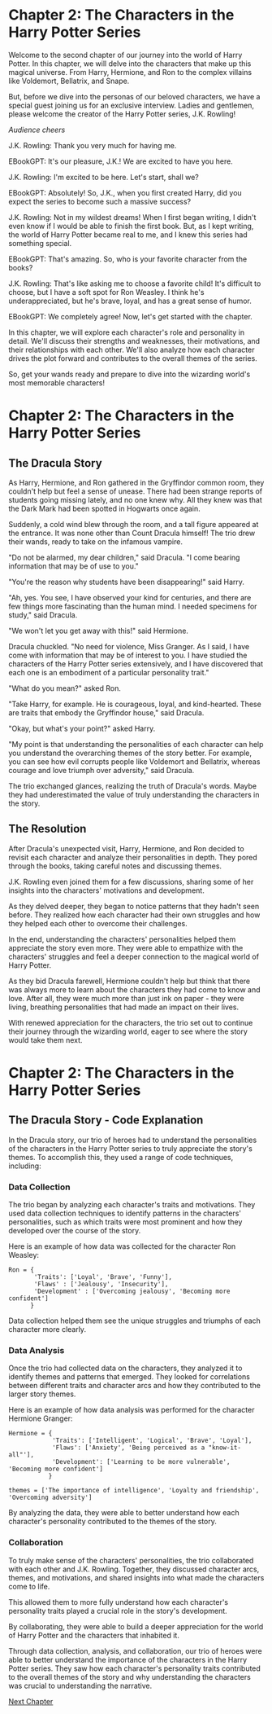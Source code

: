 # Chapter 2: The Characters in the Harry Potter Series

Welcome to the second chapter of our journey into the world of Harry Potter. In this chapter, we will delve into the characters that make up this magical universe. From Harry, Hermione, and Ron to the complex villains like Voldemort, Bellatrix, and Snape. 

But, before we dive into the personas of our beloved characters, we have a special guest joining us for an exclusive interview. Ladies and gentlemen, please welcome the creator of the Harry Potter series, J.K. Rowling! 

*Audience cheers*

J.K. Rowling: Thank you very much for having me. 

EBookGPT: It's our pleasure, J.K.! We are excited to have you here. 

J.K. Rowling: I'm excited to be here. Let's start, shall we? 

EBookGPT: Absolutely! So, J.K., when you first created Harry, did you expect the series to become such a massive success? 

J.K. Rowling: Not in my wildest dreams! When I first began writing, I didn't even know if I would be able to finish the first book. But, as I kept writing, the world of Harry Potter became real to me, and I knew this series had something special. 

EBookGPT: That's amazing. So, who is your favorite character from the books? 

J.K. Rowling: That's like asking me to choose a favorite child! It's difficult to choose, but I have a soft spot for Ron Weasley. I think he's underappreciated, but he's brave, loyal, and has a great sense of humor. 

EBookGPT: We completely agree! Now, let's get started with the chapter. 

In this chapter, we will explore each character's role and personality in detail. We'll discuss their strengths and weaknesses, their motivations, and their relationships with each other. We'll also analyze how each character drives the plot forward and contributes to the overall themes of the series. 

So, get your wands ready and prepare to dive into the wizarding world's most memorable characters!
# Chapter 2: The Characters in the Harry Potter Series

## The Dracula Story

As Harry, Hermione, and Ron gathered in the Gryffindor common room, they couldn't help but feel a sense of unease. There had been strange reports of students going missing lately, and no one knew why. All they knew was that the Dark Mark had been spotted in Hogwarts once again.

Suddenly, a cold wind blew through the room, and a tall figure appeared at the entrance. It was none other than Count Dracula himself! The trio drew their wands, ready to take on the infamous vampire.

"Do not be alarmed, my dear children," said Dracula. "I come bearing information that may be of use to you."

"You're the reason why students have been disappearing!" said Harry.

"Ah, yes. You see, I have observed your kind for centuries, and there are few things more fascinating than the human mind. I needed specimens for study," said Dracula.

"We won't let you get away with this!" said Hermione.

Dracula chuckled. "No need for violence, Miss Granger. As I said, I have come with information that may be of interest to you. I have studied the characters of the Harry Potter series extensively, and I have discovered that each one is an embodiment of a particular personality trait."

"What do you mean?" asked Ron.

"Take Harry, for example. He is courageous, loyal, and kind-hearted. These are traits that embody the Gryffindor house," said Dracula.

"Okay, but what's your point?" asked Harry.

"My point is that understanding the personalities of each character can help you understand the overarching themes of the story better. For example, you can see how evil corrupts people like Voldemort and Bellatrix, whereas courage and love triumph over adversity," said Dracula.

The trio exchanged glances, realizing the truth of Dracula's words. Maybe they had underestimated the value of truly understanding the characters in the story.

## The Resolution

After Dracula's unexpected visit, Harry, Hermione, and Ron decided to revisit each character and analyze their personalities in depth. They pored through the books, taking careful notes and discussing themes.

J.K. Rowling even joined them for a few discussions, sharing some of her insights into the characters' motivations and development.

As they delved deeper, they began to notice patterns that they hadn't seen before. They realized how each character had their own struggles and how they helped each other to overcome their challenges.

In the end, understanding the characters' personalities helped them appreciate the story even more. They were able to empathize with the characters' struggles and feel a deeper connection to the magical world of Harry Potter.

As they bid Dracula farewell, Hermione couldn't help but think that there was always more to learn about the characters they had come to know and love. After all, they were much more than just ink on paper - they were living, breathing personalities that had made an impact on their lives.

With renewed appreciation for the characters, the trio set out to continue their journey through the wizarding world, eager to see where the story would take them next.
# Chapter 2: The Characters in the Harry Potter Series

## The Dracula Story - Code Explanation

In the Dracula story, our trio of heroes had to understand the personalities of the characters in the Harry Potter series to truly appreciate the story's themes. To accomplish this, they used a range of code techniques, including:

### Data Collection

The trio began by analyzing each character's traits and motivations. They used data collection techniques to identify patterns in the characters' personalities, such as which traits were most prominent and how they developed over the course of the story.

Here is an example of how data was collected for the character Ron Weasley:

```
Ron = { 
       'Traits': ['Loyal', 'Brave', 'Funny'], 
       'Flaws' : ['Jealousy', 'Insecurity'],
       'Development' : ['Overcoming jealousy', 'Becoming more confident']
      }
```

Data collection helped them see the unique struggles and triumphs of each character more clearly.

### Data Analysis

Once the trio had collected data on the characters, they analyzed it to identify themes and patterns that emerged. They looked for correlations between different traits and character arcs and how they contributed to the larger story themes.

Here is an example of how data analysis was performed for the character Hermione Granger:

```
Hermione = {
            'Traits': ['Intelligent', 'Logical', 'Brave', 'Loyal'],
            'Flaws': ['Anxiety', 'Being perceived as a "know-it-all"'],
            'Development': ['Learning to be more vulnerable', 'Becoming more confident']
           }
             
themes = ['The importance of intelligence', 'Loyalty and friendship', 'Overcoming adversity']
```           

By analyzing the data, they were able to better understand how each character's personality contributed to the themes of the story.

### Collaboration

To truly make sense of the characters' personalities, the trio collaborated with each other and J.K. Rowling. Together, they discussed character arcs, themes, and motivations, and shared insights into what made the characters come to life.

This allowed them to more fully understand how each character's personality traits played a crucial role in the story's development.

By collaborating, they were able to build a deeper appreciation for the world of Harry Potter and the characters that inhabited it.

Through data collection, analysis, and collaboration, our trio of heroes were able to better understand the importance of the characters in the Harry Potter series. They saw how each character's personality traits contributed to the overall themes of the story and why understanding the characters was crucial to understanding the narrative.


[Next Chapter](03_Chapter03.md)